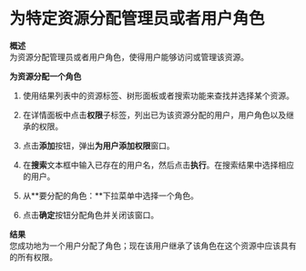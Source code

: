 # 为特定资源分配管理员或者用户角色

**概述**<br/>
为资源分配管理员或者用户角色，使得用户能够访问或管理该资源。

**为资源分配一个角色**

1. 使用结果列表中的资源标签、树形面板或者搜索功能来查找并选择某个资源。

2. 在详情面板中点击**权限**子标签，列出已为该资源分配的用户，用户角色以及继承的权限。

3. 点击**添加**按钮，弹出**为用户添加权限**窗口。

4. 在**搜索**文本框中输入已存在的用户名，然后点击**执行**。在搜索结果中选择相应的用户。

5. 从**要分配的角色：**下拉菜单中选择一个角色。

6. 点击**确定**按钮分配角色并关闭该窗口。


**结果**<br/>
您成功地为一个用户分配了角色；现在该用户继承了该角色在这个资源中应该具有的所有权限。
